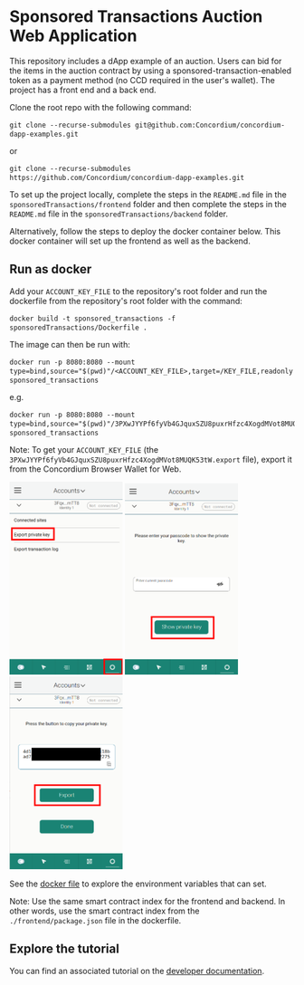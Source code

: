 # Sponsored Transactions Auction Web Application

This repository includes a dApp example of an auction. Users can bid for the items in the auction contract by using a sponsored-transaction-enabled token as a payment method (no CCD required in the user's wallet). The project has a front end and a back end.

Clone the root repo with the following command:

```shell
git clone --recurse-submodules git@github.com:Concordium/concordium-dapp-examples.git
```

or
```shell
git clone --recurse-submodules https://github.com/Concordium/concordium-dapp-examples.git
```

To set up the project locally, complete the steps in the `README.md` file in the `sponsoredTransactions/frontend` folder and then complete the steps in the `README.md` file in the `sponsoredTransactions/backend` folder.

Alternatively, follow the steps to deploy the docker container below. This docker container will set up the frontend as well as the backend.

## Run as docker

Add your `ACCOUNT_KEY_FILE` to the repository's root folder and run the dockerfile from the repository's root folder with the command:
```shell
docker build -t sponsored_transactions -f sponsoredTransactions/Dockerfile .
```


The image can then be run with:
```shell
docker run -p 8080:8080 --mount type=bind,source="$(pwd)"/<ACCOUNT_KEY_FILE>,target=/KEY_FILE,readonly sponsored_transactions
```

e.g.

```shell
docker run -p 8080:8080 --mount type=bind,source="$(pwd)"/3PXwJYYPf6fyVb4GJquxSZU8puxrHfzc4XogdMVot8MUQK53tW.export,target=/KEY_FILE,readonly sponsored_transactions
```

Note: To get your `ACCOUNT_KEY_FILE` (the `3PXwJYYPf6fyVb4GJquxSZU8puxrHfzc4XogdMVot8MUQK53tW.export` file), export it from the Concordium Browser Wallet for Web.

<img src="./backend/pic/pic1.png"  width="200" />
<img src="./backend/pic/pic2.png"  width="200" />
<img src="./backend/pic/pic3.png"  width="200" />

See the [docker file](./Dockerfile) to explore the environment variables that can set.

Note: Use the same smart contract index for the frontend and backend. In other words, use the smart contract index from the `./frontend/package.json` file in the dockerfile.



## Explore the tutorial

You can find an associated tutorial on the [developer documentation](./https://developer.concordium.software/en/mainnet/smart-contracts/tutorials/index.html).


